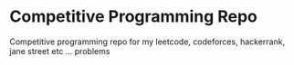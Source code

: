 # Competitive Programming Repo

Competitive programming repo for my leetcode, codeforces, hackerrank, jane street etc ... problems
